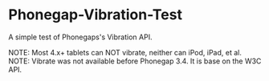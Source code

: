 # Phonegap-Vibration-Test
A simple test of Phonegaps's Vibration API.


NOTE: Most 4.x+ tablets can NOT vibrate, neither can iPod, iPad, et al.
NOTE: Vibrate was not available before Phonegap 3.4. It is base on the W3C API.
